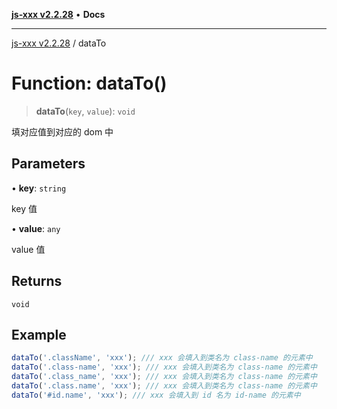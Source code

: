 [**js-xxx v2.2.28**](../README.md) • **Docs**

***

[js-xxx v2.2.28](../README.md) / dataTo

# Function: dataTo()

> **dataTo**(`key`, `value`): `void`

填对应值到对应的 dom 中

## Parameters

• **key**: `string`

key 值

• **value**: `any`

value 值

## Returns

`void`

## Example

```ts
dataTo('.className', 'xxx'); /// xxx 会填入到类名为 class-name 的元素中
dataTo('.class-name', 'xxx'); /// xxx 会填入到类名为 class-name 的元素中
dataTo('.class_name', 'xxx'); /// xxx 会填入到类名为 class-name 的元素中
dataTo('.class.name', 'xxx'); /// xxx 会填入到类名为 class-name 的元素中
dataTo('#id.name', 'xxx'); /// xxx 会填入到 id 名为 id-name 的元素中
```
